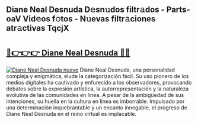 ## Diane Neal Desnuda D𝚎sn𝚞dos filtr𝚊dos - Parts-oaV Vid𝚎os f𝚘tos - N𝚞evas filtr𝚊ciones atr𝚊ctivas TqcjX

# <h2><a href="http://mbbpj4.tromn.icu/?c=Diane+Neal+Desnuda">🔗👉👉👉 Diane Neal Desnuda 🔗🔗</a></h2>

[![Diane Neal Desnuda nuevo](https://i.imgur.com/pEAQMta.gif)](http://mbbpj4.tromn.icu/?c=Diane+Neal+Desnuda)
Diane Neal Desnuda, una personalidad compleja y enigmática, elude la categorización fácil. Su uso pionero de los medios digitales ha cautivado y enfurecido a los observadores, provocando debates sobre la expresión artística, la autorrepresentación y la naturaleza evolutiva de las comunidades en línea. A pesar de la ambigüedad de sus intenciones, su huella en la cultura en línea es imborrable. Impulsado por una determinación inquebrantable y un encanto innegable, el progreso de Diane Neal Desnuda en el reino virtual es implacable.
